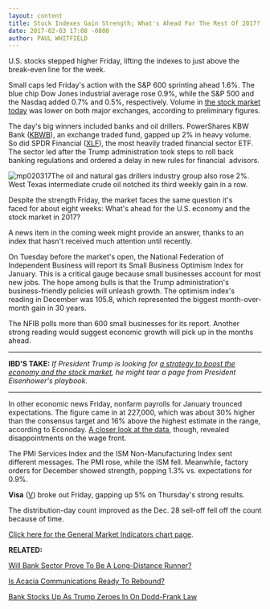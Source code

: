 ```yaml
---
layout: content
title: Stock Indexes Gain Strength; What's Ahead For The Rest Of 2017?
date: 2017-02-03 17:08 -0800
author: PAUL WHITFIELD
---
```









U.S. stocks stepped higher Friday, lifting the indexes to just above the break-even line for the week.


Small caps led Friday's action with the S&P 600 sprinting ahead 1.6%. The blue chip Dow Jones industrial average rose 0.9%, while the S&P 500 and the Nasdaq added 0.7% and 0.5%, respectively. Volume in [the stock market today](https://www.investors.com/category/market-trend/stock-market-today/) was lower on both major exchanges, according to preliminary figures.


The day's big winners included banks and oil drillers. PowerShares KBW Bank ([KBWB](https://research.investors.com/quote.aspx?symbol=KBWB)), an exchange traded fund, gapped up 2% in heavy volume. So did SPDR Financial ([XLF](https://research.investors.com/quote.aspx?symbol=XLF)), the most heavily traded financial sector ETF. The sector led after the Trump administration took steps to roll back banking regulations and ordered a delay in new rules for financial  advisors.


![mp020317](https://www.investors.com/wp-content/uploads/2017/02/MP020317-214x300.png)The oil and natural gas drillers industry group also rose 2%. West Texas intermediate crude oil notched its third weekly gain in a row.


Despite the strength Friday, the market faces the same question it's faced for about eight weeks: What's ahead for the U.S. economy and the stock market in 2017?


A news item in the coming week might provide an answer, thanks to an index that hasn't received much attention until recently.


On Tuesday before the market's open, the National Federation of Independent Business will report its Small Business Optimism Index for January. This is a critical gauge because small businesses account for most new jobs. The hope among bulls is that the Trump administration's business-friendly policies will unleash growth. The optimism index's reading in December was 105.8, which represented the biggest month-over-month gain in 30 years.


The NFIB polls more than 600 small businesses for its report. Another strong reading would suggest economic growth will pick up in the months ahead.




---


**IBD'S TAKE:** *If President Trump is looking for [a strategy to boost the economy and the stock market](https://www.investors.com/how-to-invest/investors-corner/eisenhowers-bull-market-in-first-term-provided-a-lot-to-like/), he might tear a page from President Eisenhower's playbook.*




---


In other economic news Friday, nonfarm payrolls for January trounced expectations. The figure came in at 227,000, which was about 30% higher than the consensus target and 16% above the highest estimate in the range, according to Econoday. [A closer look at the data](https://www.investors.com/news/economy/227000-jobs-added-in-january-jobless-rate-4-8/), though, revealed disappointments on the wage front.


The PMI Services Index and the ISM Non-Manufacturing Index sent different messages. The PMI rose, while the ISM fell. Meanwhile, factory orders for December showed strength, popping 1.3% vs. expectations for 0.9%.


**Visa** ([V](https://research.investors.com/quote.aspx?symbol=V)) broke out Friday, gapping up 5% on Thursday's strong results.


The distribution-day count improved as the Dec. 28 sell-off fell off the count because of time.


[Click here for the General Market Indicators chart page](https://www.investors.com/wp-content/uploads/2017/02/GMI_020617.pdf).


**RELATED:**


[Will Bank Sector Prove To Be A Long-Distance Runner?](https://www.investors.com/stock-lists/ibd-big-cap-20/will-banks-prove-to-be-a-long-distance-runner-or-a-sprinter/)


[Is Acacia Communications Ready To Rebound?](https://www.investors.com/news/technology/acacia-communications-upgraded-stock-rebound-coming/)


[Bank Stocks Up As Trump Zeroes In On Dodd-Frank Law](https://www.investors.com/etfs-and-funds/etfs/banks-surge-amid-trump-shots-at-dodd-frank-retirement-rule/)




